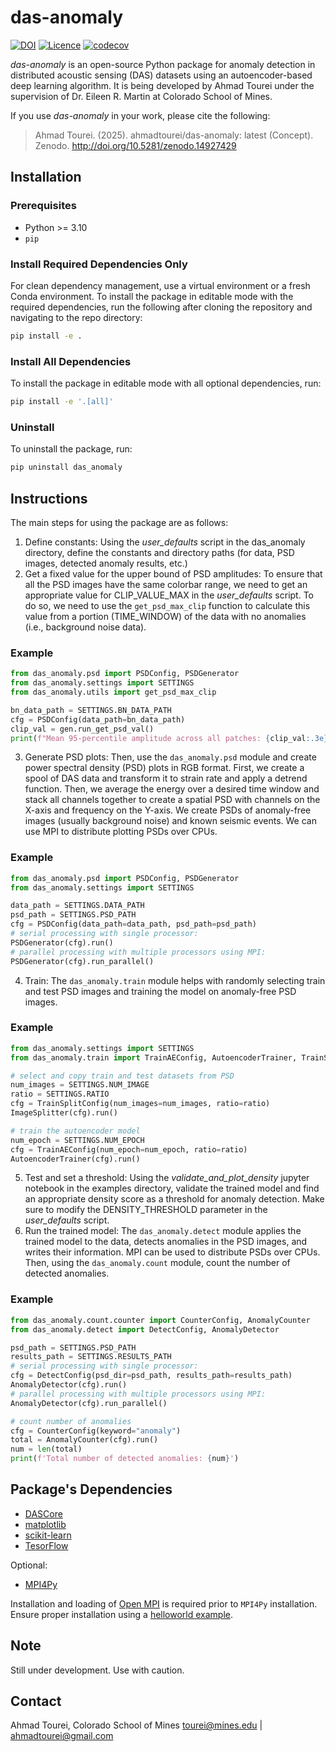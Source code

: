 # das-anomaly
[![DOI](https://zenodo.org/badge/823391484.svg)](https://zenodo.org/doi/10.5281/zenodo.12747212)
[![Licence](https://www.gnu.org/graphics/lgplv3-88x31.png)](https://www.gnu.org/licenses/lgpl.html)
[![codecov](https://codecov.io/gh/ahmadtourei/das-anomaly/branch/main/graph/badge.svg)](https://codecov.io/gh/ahmadtourei/das-anomaly)

_das-anomaly_ is an open-source Python package for anomaly detection in distributed acoustic sensing (DAS) datasets using an autoencoder-based deep learning algorithm. It is being developed by Ahmad Tourei under the supervision of Dr. Eileen R. Martin at Colorado School of Mines. 

If you use _das-anomaly_ in your work, please cite the following:

> Ahmad Tourei. (2025). ahmadtourei/das-anomaly: latest (Concept). Zenodo. http://doi.org/10.5281/zenodo.14927429


## Installation
### Prerequisites
- Python >= 3.10
- `pip`
### Install Required Dependencies Only
For clean dependency management, use a virtual environment or a fresh Conda environment.
To install the package in editable mode with the required dependencies, run the following after cloning the repository and navigating to the repo directory:

```bash
pip install -e .
```
### Install All Dependencies 

To install the package in editable mode with all optional dependencies, run:

```bash
pip install -e '.[all]'
```

### Uninstall 
To uninstall the package, run:

```bash
pip uninstall das_anomaly
```

## Instructions
The main steps for using the package are as follows:
1. Define constants: 
Using the _user_defaults_ script in the das_anomaly directory, define the constants and directory paths (for data, PSD images, detected anomaly results, etc.)
2. Get a fixed value for the upper bound of PSD amplitudes:
To ensure that all the PSD images have the same colorbar range, we need to get an appropriate value for CLIP_VALUE_MAX in the _user_defaults_ script. To do so, we need to use the `get_psd_max_clip` function to calculate this value from a portion (TIME_WINDOW) of the data with no anomalies (i.e., background noise data).
### Example
```python
from das_anomaly.psd import PSDConfig, PSDGenerator
from das_anomaly.settings import SETTINGS
from das_anomaly.utils import get_psd_max_clip

bn_data_path = SETTINGS.BN_DATA_PATH
cfg = PSDConfig(data_path=bn_data_path)
clip_val = gen.run_get_psd_val()
print(f"Mean 95-percentile amplitude across all patches: {clip_val:.3e}")
```
3. Generate PSD plots: 
Then, use the `das_anomaly.psd` module and create power spectral density (PSD) plots in RGB format. First, we create a spool of DAS data and transform it to strain rate and apply a detrend function. Then, we average the energy over a desired time window and stack all channels together to create a spatial PSD with channels on the X-axis and frequency on the Y-axis. We create PSDs of anomaly-free images (usually background noise) and known seismic events. We can use MPI to distribute plotting PSDs over CPUs. 
### Example
```python
from das_anomaly.psd import PSDConfig, PSDGenerator
from das_anomaly.settings import SETTINGS

data_path = SETTINGS.DATA_PATH
psd_path = SETTINGS.PSD_PATH
cfg = PSDConfig(data_path=data_path, psd_path=psd_path)
# serial processing with single processor:
PSDGenerator(cfg).run()
# parallel processing with multiple processors using MPI:
PSDGenerator(cfg).run_parallel()
```
4. Train: 
The `das_anomaly.train` module helps with randomly selecting train and test PSD images and training the model on anomaly-free PSD images. 
### Example
```python
from das_anomaly.settings import SETTINGS
from das_anomaly.train import TrainAEConfig, AutoencoderTrainer, TrainSplitConfig, ImageSplitter

# select and copy train and test datasets from PSD
num_images = SETTINGS.NUM_IMAGE
ratio = SETTINGS.RATIO
cfg = TrainSplitConfig(num_images=num_images, ratio=ratio)
ImageSplitter(cfg).run()

# train the autoencoder model
num_epoch = SETTINGS.NUM_EPOCH
cfg = TrainAEConfig(num_epoch=num_epoch, ratio=ratio)
AutoencoderTrainer(cfg).run()
```
5. Test and set a threshold: 
Using the _validate_and_plot_density_ jupyter notebook in the examples directory, validate the trained model and find an appropriate density score as a threshold for anomaly detection. Make sure to modify the DENSITY_THRESHOLD parameter in the _user_defaults_ script. 
6. Run the trained model: 
The `das_anomaly.detect` module applies the trained model to the data, detects anomalies in the PSD images, and writes their information. MPI can be used to distribute PSDs over CPUs. Then, using the `das_anomaly.count` module, count the number of detected anomalies.
### Example
```python
from das_anomaly.count.counter import CounterConfig, AnomalyCounter
from das_anomaly.detect import DetectConfig, AnomalyDetector

psd_path = SETTINGS.PSD_PATH
results_path = SETTINGS.RESULTS_PATH
# serial processing with single processor:
cfg = DetectConfig(psd_dir=psd_path, results_path=results_path)
AnomalyDetector(cfg).run()
# parallel processing with multiple processors using MPI:
AnomalyDetector(cfg).run_parallel()

# count number of anomalies
cfg = CounterConfig(keyword="anomaly")
total = AnomalyCounter(cfg).run()
num = len(total)
print(f'Total number of detected anomalies: {num}')
```

## Package's Dependencies
- [DASCore](https://dascore.org/)
- [matplotlib](https://matplotlib.org/)
- [scikit-learn](https://scikit-learn.org/stable/)
- [TesorFlow](https://www.tensorflow.org/install)

Optional:
- [MPI4Py](https://mpi4py.readthedocs.io/en/stable/install.html)

Installation and loading of [Open MPI](https://www.open-mpi.org/) is required prior to `MPI4Py` installation. Ensure proper installation using a [helloworld example](https://mpi4py.readthedocs.io/en/3.1.4/install.html#testing).

## Note
Still under development. Use with caution.

## Contact
Ahmad Tourei, Colorado School of Mines
tourei@mines.edu | ahmadtourei@gmail.com
